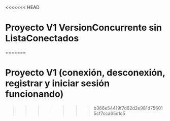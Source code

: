 <<<<<<< HEAD
# Proyecto V1 VersionConcurrente sin ListaConectados 
=======
# Proyecto V1 (conexión, desconexión, registrar y iniciar sesión funcionando)
>>>>>>> b366e54419f7d62d2e981d756015cf7cca65c1c5
